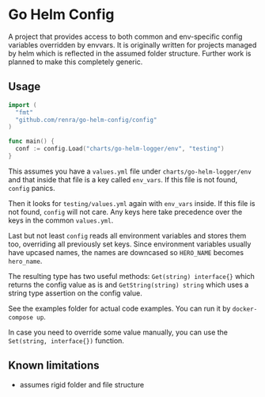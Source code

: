 # Go Helm Config

A project that provides access to both common and env-specific config variables overridden by envvars. It is originally written for projects managed by helm which is reflected in the assumed folder structure. Further work is planned to make this completely generic.

## Usage

```go
import (
  "fmt"
  "github.com/renra/go-helm-config/config"
)

func main() {
  conf := config.Load("charts/go-helm-logger/env", "testing")
}
```

This assumes you have a `values.yml` file under `charts/go-helm-logger/env` and that inside that file is a key called `env_vars`. If this file is not found, `config` panics.

Then it looks for `testing/values.yml` again with `env_vars` inside. If this file is not found, `config` will not care. Any keys here take precedence over the keys in the common `values.yml`.

Last but not least `config` reads all environment variables and stores them too, overriding all previously set keys. Since environment variables usually have upcased names, the names are downcased so `HERO_NAME` becomes `hero_name`.

The resulting type has two useful methods: `Get(string) interface{}` which returns the config value as is and `GetString(string) string` which uses a string type assertion on the config value.

See the examples folder for actual code examples. You can run it by `docker-compose up`.

In case you need to override some value manually, you can use the `Set(string, interface{})` function.


## Known limitations

* assumes rigid folder and file structure
